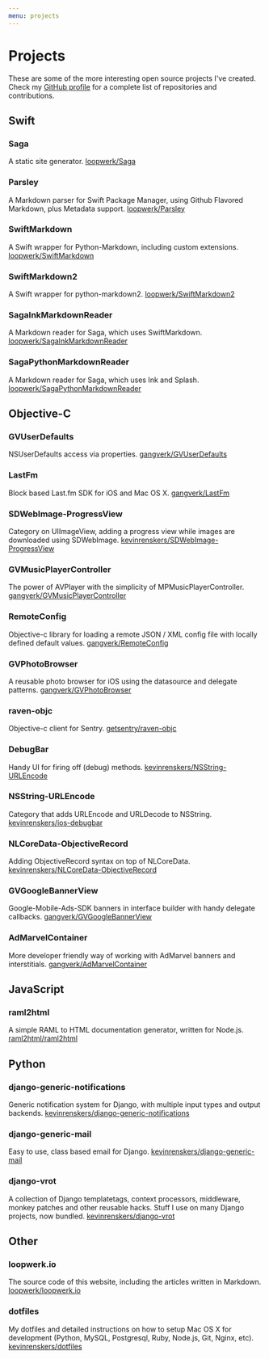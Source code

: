 ```yaml
---
menu: projects
---
```


# Projects
These are some of the more interesting open source projects I've created. Check my [GitHub profile](https://github.com/kevinrenskers) for a complete list of repositories and contributions.


## Swift

### Saga
A static site generator.
[loopwerk/Saga](https://github.com/loopwerk/Saga)

### Parsley
A Markdown parser for Swift Package Manager, using Github Flavored Markdown, plus Metadata support.
[loopwerk/Parsley](https://github.com/loopwerk/Parsley)

### SwiftMarkdown
A Swift wrapper for Python-Markdown, including custom extensions.
[loopwerk/SwiftMarkdown](https://github.com/loopwerk/SwiftMarkdown)

### SwiftMarkdown2
A Swift wrapper for python-markdown2.
[loopwerk/SwiftMarkdown2](https://github.com/loopwerk/SwiftMarkdown2)

### SagaInkMarkdownReader
A Markdown reader for Saga, which uses SwiftMarkdown.
[loopwerk/SagaInkMarkdownReader](https://github.com/loopwerk/SagaInkMarkdownReader)

### SagaPythonMarkdownReader
A Markdown reader for Saga, which uses Ink and Splash.
[loopwerk/SagaPythonMarkdownReader](https://github.com/loopwerk/SagaPythonMarkdownReader)


## Objective-C

### GVUserDefaults
NSUserDefaults access via properties.
[gangverk/GVUserDefaults](https://github.com/gangverk/GVUserDefaults)

### LastFm
Block based Last.fm SDK for iOS and Mac OS X.
[gangverk/LastFm](https://github.com/gangverk/LastFm)

### SDWebImage-ProgressView
Category on UIImageView, adding a progress view while images are downloaded using SDWebImage.
[kevinrenskers/SDWebImage-ProgressView](https://github.com/kevinrenskers/SDWebImage-ProgressView)

### GVMusicPlayerController
The power of AVPlayer with the simplicity of MPMusicPlayerController.
[gangverk/GVMusicPlayerController](https://github.com/gangverk/GVMusicPlayerController)

### RemoteConfig
Objective-c library for loading a remote JSON / XML config file with locally defined default values.
[gangverk/RemoteConfig](https://github.com/gangverk/RemoteConfig)

### GVPhotoBrowser
A reusable photo browser for iOS using the datasource and delegate patterns.
[gangverk/GVPhotoBrowser](https://github.com/gangverk/GVPhotoBrowser)

### raven-objc
Objective-c client for Sentry.
[getsentry/raven-objc](https://github.com/getsentry/raven-objc)

### DebugBar
Handy UI for firing off (debug) methods.
[kevinrenskers/NSString-URLEncode](https://github.com/kevinrenskers/NSString-URLEncode)

### NSString-URLEncode
Category that adds URLEncode and URLDecode to NSString.
[kevinrenskers/ios-debugbar](https://github.com/kevinrenskers/ios-debugbar)

### NLCoreData-ObjectiveRecord
Adding ObjectiveRecord syntax on top of NLCoreData.
[kevinrenskers/NLCoreData-ObjectiveRecord](https://github.com/kevinrenskers/NLCoreData-ObjectiveRecord)

### GVGoogleBannerView
Google-Mobile-Ads-SDK banners in interface builder with handy delegate callbacks.
[gangverk/GVGoogleBannerView](https://github.com/gangverk/GVGoogleBannerView)

### AdMarvelContainer
More developer friendly way of working with AdMarvel banners and interstitials.
[gangverk/AdMarvelContainer](https://github.com/gangverk/AdMarvelContainer)

## JavaScript

### raml2html
A simple RAML to HTML documentation generator, written for Node.js.
[raml2html/raml2html](https://github.com/raml2html/raml2html)

## Python

### django-generic-notifications
Generic notification system for Django, with multiple input types and output backends.
[kevinrenskers/django-generic-notifications](https://github.com/kevinrenskers/django-generic-notifications)

### django-generic-mail
Easy to use, class based email for Django.
[kevinrenskers/django-generic-mail](https://github.com/kevinrenskers/django-generic-mail)

### django-vrot
A collection of Django templatetags, context processors, middleware, monkey patches and other reusable hacks. 
Stuff I use on many Django projects, now bundled.
[kevinrenskers/django-vrot](https://github.com/kevinrenskers/django-vrot)


## Other

### loopwerk.io
The source code of this website, including the articles written in Markdown.
[loopwerk/loopwerk.io](https://github.com/loopwerk/loopwerk.io)

### dotfiles
My dotfiles and detailed instructions on how to setup Mac OS X for development (Python, MySQL, Postgresql, Ruby, Node.js, Git, Nginx, etc).
[kevinrenskers/dotfiles](https://github.com/kevinrenskers/dotfiles)
